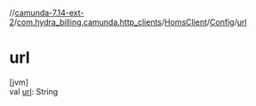 //[camunda-7.14-ext-2](../../../../index.md)/[com.hydra_billing.camunda.http_clients](../../index.md)/[HomsClient](../index.md)/[Config](index.md)/[url](url.md)

# url

[jvm]\
val [url](url.md): String
